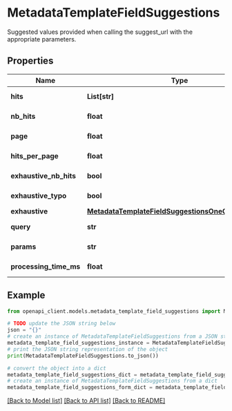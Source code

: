 # MetadataTemplateFieldSuggestions

Suggested values provided when calling the suggest_url with the appropriate parameters.

## Properties

Name | Type | Description | Notes
------------ | ------------- | ------------- | -------------
**hits** | **List[str]** |  | [optional] [readonly] 
**nb_hits** | **float** |  | [optional] [readonly] 
**page** | **float** |  | [optional] [readonly] 
**hits_per_page** | **float** |  | [optional] [readonly] 
**exhaustive_nb_hits** | **bool** |  | [optional] [readonly] 
**exhaustive_typo** | **bool** |  | [optional] [readonly] 
**exhaustive** | [**MetadataTemplateFieldSuggestionsOneOf1Exhaustive**](MetadataTemplateFieldSuggestionsOneOf1Exhaustive.md) |  | [optional] 
**query** | **str** |  | [optional] [readonly] 
**params** | **str** |  | [optional] [readonly] 
**processing_time_ms** | **float** |  | [optional] [readonly] 

## Example

```python
from openapi_client.models.metadata_template_field_suggestions import MetadataTemplateFieldSuggestions

# TODO update the JSON string below
json = "{}"
# create an instance of MetadataTemplateFieldSuggestions from a JSON string
metadata_template_field_suggestions_instance = MetadataTemplateFieldSuggestions.from_json(json)
# print the JSON string representation of the object
print(MetadataTemplateFieldSuggestions.to_json())

# convert the object into a dict
metadata_template_field_suggestions_dict = metadata_template_field_suggestions_instance.to_dict()
# create an instance of MetadataTemplateFieldSuggestions from a dict
metadata_template_field_suggestions_form_dict = metadata_template_field_suggestions.from_dict(metadata_template_field_suggestions_dict)
```
[[Back to Model list]](../README.md#documentation-for-models) [[Back to API list]](../README.md#documentation-for-api-endpoints) [[Back to README]](../README.md)


